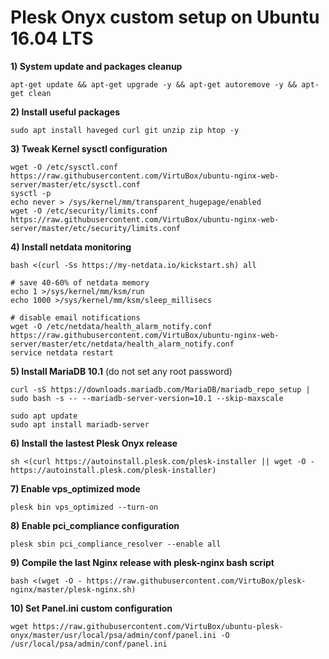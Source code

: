 # Plesk Onyx custom setup on Ubuntu 16.04 LTS

**1) System update and packages cleanup**

```
apt-get update && apt-get upgrade -y && apt-get autoremove -y && apt-get clean
```

**2) Install useful packages**
```
sudo apt install haveged curl git unzip zip htop -y
```

**3) Tweak Kernel sysctl configuration**
```
wget -O /etc/sysctl.conf https://raw.githubusercontent.com/VirtuBox/ubuntu-nginx-web-server/master/etc/sysctl.conf
sysctl -p
echo never > /sys/kernel/mm/transparent_hugepage/enabled
wget -O /etc/security/limits.conf https://raw.githubusercontent.com/VirtuBox/ubuntu-nginx-web-server/master/etc/security/limits.conf
```

**4) Install netdata monitoring**
```
bash <(curl -Ss https://my-netdata.io/kickstart.sh) all

# save 40-60% of netdata memory
echo 1 >/sys/kernel/mm/ksm/run
echo 1000 >/sys/kernel/mm/ksm/sleep_millisecs

# disable email notifications
wget -O /etc/netdata/health_alarm_notify.conf https://raw.githubusercontent.com/VirtuBox/ubuntu-nginx-web-server/master/etc/netdata/health_alarm_notify.conf
service netdata restart
```

**5) Install MariaDB 10.1** (do not set any root password)
```
curl -sS https://downloads.mariadb.com/MariaDB/mariadb_repo_setup |
sudo bash -s -- --mariadb-server-version=10.1 --skip-maxscale

sudo apt update
sudo apt install mariadb-server
```

**6) Install the lastest Plesk Onyx release**
```
sh <(curl https://autoinstall.plesk.com/plesk-installer || wget -O - https://autoinstall.plesk.com/plesk-installer)
```

**7) Enable vps_optimized mode**
```
plesk bin vps_optimized --turn-on
```

**8) Enable pci_compliance configuration**
```
plesk sbin pci_compliance_resolver --enable all
```

**9) Compile the last Nginx release with plesk-nginx bash script**
```
bash <(wget -O - https://raw.githubusercontent.com/VirtuBox/plesk-nginx/master/plesk-nginx.sh)
```

**10) Set Panel.ini custom configuration**
```
wget https://raw.githubusercontent.com/VirtuBox/ubuntu-plesk-onyx/master/usr/local/psa/admin/conf/panel.ini -O /usr/local/psa/admin/conf/panel.ini

```

